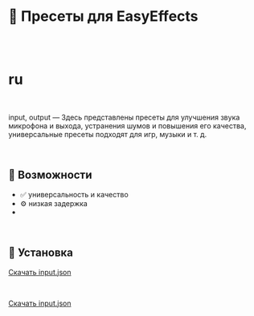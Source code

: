 # 🌟 Пресеты для EasyEffects

<br><br>
 
# ru

<br>

input, output — Здесь представлены пресеты для улучшения звука микрофона и выхода, устранения шумов и повышения его качества, универсальные пресеты подходят для игр, музыки и т. д.

<br>

## 🚀 Возможности

- ✅ универсальность и качество
- ⚙️ низкая задержка
- 
<br>

## 🧰 Установка

[Скачать input.json](https://github.com/cppandpython/EasyEffects/blob/main/input.json)

<br>

[Скачать input.json](https://github.com/cppandpython/EasyEffects/blob/main/input.json)
